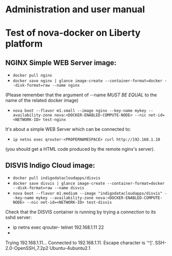 # Administration and user manual
Test of nova-docker on Liberty platform
=======================================

NGINX Simple WEB Server image:
------------------------------ 

* `docker pull nginx`
* `docker save nginx | glance image-create --container-format=docker --disk-format=raw --name nginx`

(Please remember that the argument of --name *MUST BE EQUAL* to the name of the related docker image)

* `nova boot --flavor m1.small --image nginx --key-name mykey --availability-zone nova:<DOCKER-ENABLED-COMPUTE-NODE> --nic net-id=<NETWORK-ID> test-nginx`

It's about a simple WEB Server which can be connected to:

* `ip netns exec qrouter-<PROPERNAMESPACE> curl http://192.168.1.10`

(you should get a HTML code produced by the remote nginx's server).

DISVIS Indigo Cloud image:
--------------------------
* `docker pull indigodatacloudapps/disvis`
* `docker save disvis | glance image-create --container-format=docker --disk-format=raw --name disvis`
* `nova boot --flavor m1.medium --image "indigodatacloudapps/disvis" --key-name mykey --availability-zone nova:<DOCKER-ENABLED-COMPUTE-NODE> --nic net-id=<NETWORK-ID> test-disvis`

Check that the DISVIS container is running by trying a connection to its sshd server:

* ip netns exec qrouter-<PROPERNAMESPACE> telnet 192.168.1.11 22
* 
Trying 192.168.1.11...
Connected to 192.168.1.11.
Escape character is '^]'.
SSH-2.0-OpenSSH_7.2p2 Ubuntu-4ubuntu2.1
